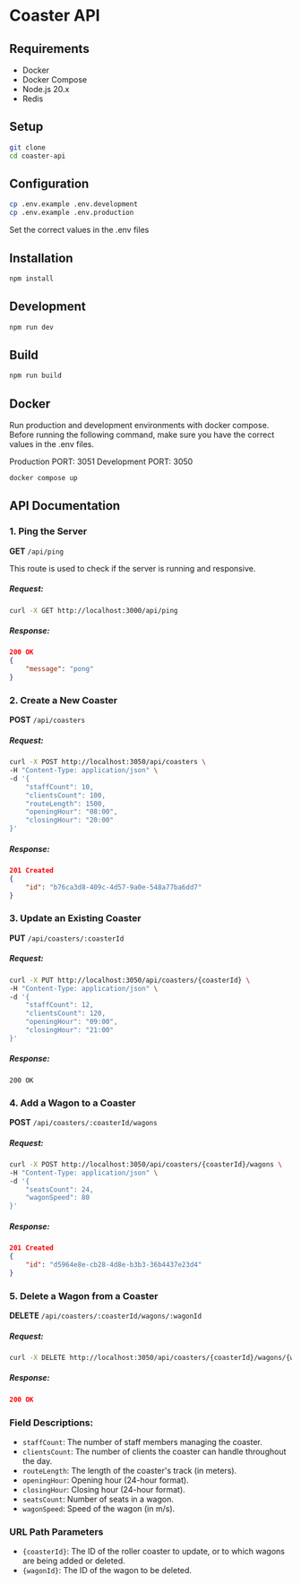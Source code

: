 # Coaster API

## Requirements

-   Docker
-   Docker Compose
-   Node.js 20.x
-   Redis

## Setup

```bash
git clone
cd coaster-api
```

## Configuration

```bash
cp .env.example .env.development
cp .env.example .env.production
```

Set the correct values in the .env files

## Installation

```bash
npm install
```

## Development

```bash
npm run dev
```

## Build

```bash
npm run build
```

## Docker

Run production and development environments with docker compose.
Before running the following command, make sure you have the correct values in the .env files.

Production PORT: 3051
Development PORT: 3050

```bash
docker compose up
```

## API Documentation

### 1. Ping the Server

**GET** `/api/ping`

This route is used to check if the server is running and responsive.

##### Request:

```bash
curl -X GET http://localhost:3000/api/ping
```

##### Response:

```json
200 OK
{
    "message": "pong"
}
```

### 2. Create a New Coaster

**POST** `/api/coasters`

##### Request:

```bash
curl -X POST http://localhost:3050/api/coasters \
-H "Content-Type: application/json" \
-d '{
    "staffCount": 10,
    "clientsCount": 100,
    "routeLength": 1500,
    "openingHour": "08:00",
    "closingHour": "20:00"
}'
```

##### Response:

```json
201 Created
{
    "id": "b76ca3d8-409c-4d57-9a0e-548a77ba6dd7"
}
```

### 3. Update an Existing Coaster

**PUT** `/api/coasters/:coasterId`

##### Request:

```bash
curl -X PUT http://localhost:3050/api/coasters/{coasterId} \
-H "Content-Type: application/json" \
-d '{
    "staffCount": 12,
    "clientsCount": 120,
    "openingHour": "09:00",
    "closingHour": "21:00"
}'
```

##### Response:

```
200 OK
```

### 4. Add a Wagon to a Coaster

**POST** `/api/coasters/:coasterId/wagons`

##### Request:

```bash
curl -X POST http://localhost:3050/api/coasters/{coasterId}/wagons \
-H "Content-Type: application/json" \
-d '{
    "seatsCount": 24,
    "wagonSpeed": 80
}'
```

##### Response:

```json
201 Created
{
    "id": "d5964e8e-cb28-4d8e-b3b3-36b4437e23d4"
}
```

### 5. Delete a Wagon from a Coaster

**DELETE** `/api/coasters/:coasterId/wagons/:wagonId`

##### Request:

```bash
curl -X DELETE http://localhost:3050/api/coasters/{coasterId}/wagons/{wagonId}
```

##### Response:

```json
200 OK
```

### Field Descriptions:

-   `staffCount`: The number of staff members managing the coaster.
-   `clientsCount`: The number of clients the coaster can handle throughout the day.
-   `routeLength`: The length of the coaster's track (in meters).
-   `openingHour`: Opening hour (24-hour format).
-   `closingHour`: Closing hour (24-hour format).
-   `seatsCount`: Number of seats in a wagon.
-   `wagonSpeed`: Speed of the wagon (in m/s).

### URL Path Parameters

-   `{coasterId}`: The ID of the roller coaster to update, or to which wagons are being added or deleted.
-   `{wagonId}`: The ID of the wagon to be deleted.
